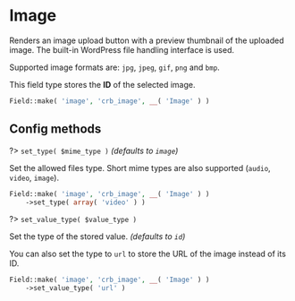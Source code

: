 # Image

Renders an image upload button with a preview thumbnail of the uploaded image. The built-in WordPress file handling interface is used.

Supported image formats are: `jpg`, `jpeg`, `gif`, `png` and `bmp`.

This field type stores the **ID** of the selected image.

```php
Field::make( 'image', 'crb_image', __( 'Image' ) )
```

## Config methods

?> `set_type( $mime_type )` *(defaults to `image`)*

Set the allowed files type. Short mime types are also supported (`audio`, `video`, `image`).

```php
Field::make( 'image', 'crb_image', __( 'Image' ) )
	->set_type( array( 'video' ) )
```

?> `set_value_type( $value_type )`

Set the type of the stored value. *(defaults to `id`)*

You can also set the type to `url` to store the URL of the image instead of its ID.

```php
Field::make( 'image', 'crb_image', __( 'Image' ) )
    ->set_value_type( 'url' )
```
